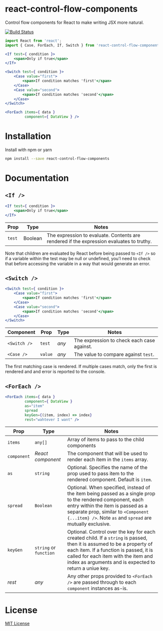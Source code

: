 # react-control-flow-components

Control flow components for React to make writing JSX more natural.

[![Build Status](https://travis-ci.org/samuelneff/react-control-flow.svg?branch=master)](https://travis-ci.org/samuelneff/react-control-flow)

```jsx
import React from 'react';
import { Case, ForEach, If, Switch } from 'react-control-flow-components';

<If test={ condition }>
    <span>Only if true</span>
</If>

<Switch test={ condition }>
    <Case value="first">
        <span>If condition matches 'first'</span>
    </Case>
    <Case value="second">
        <span>If condition matches 'second'</span>
    </Case>
</Switch>

<ForEach items={ data }
         component={ DataView } />
```

# Installation

Install with npm or yarn

```bash
npm install --save react-control-flow-components
```

# Documentation

## `<If />`

```jsx
<If test={ condition }>
    <span>Only if true</span>
</If>
```

Prop | Type | Notes
---- | ---- | -----
`test` | Boolean | The expression to evaluate. Contents are rendered if the expression evaluates to truthy.

Note that children are evaluated by React before being passed to `<If />` so if a variable within the test may be null or undefined, you'l need to check that before accessing the variable in a way that would generate an error.

## `<Switch />`


```jsx
<Switch test={ condition }>
    <Case value="first">
        <span>If condition matches 'first'</span>
    </Case>
    <Case value="second">
        <span>If condition matches 'second'</span>
    </Case>
</Switch>
```

Component | Prop | Type | Notes
--------- | ---- | ---- | -----
`<Switch />` | `test` | *any* | The expression to check each case against.
`<Case />` | `value` | *any* | The value to compare against `test`.

The first matching case is rendered. If multiple cases match, only the first is rendered and and error is reported to the console.

## `<ForEach />`

```jsx
<ForEach items={ data }
         component={ DataView }
         as="item"
         spread
         keyGen={(item, index) => index}
         rest="wahtever I want" />                  
```

Prop | Type | Notes
---- | ---- | -----
`items` | `any[]` | Array of items to pass to the child components
`component` | *React component* | The component that will be used to render each item in the `items` array.
`as` | `string` | Optional. Specifies the name of the prop used to pass item to the rendered component. Default is `item`.
`spread` | `Boolean` | Optional. When specified, instead of the item being passed as a single prop to the rendered component, each entry within the item is passed as a separate prop, similar to `<Component {...item} />`. Note `as` and `spread` are mutually exclusive.
`keyGen` | `string` or `function` | Optional. Control over the key for each created child. If a `string` is passed, then it is assumed to be a property of each item. If a function is passed, it is called for each item with the item and index as arguments and is expected to return a uniue key.
*rest* | *any* | Any other props provided to `<ForEach />` are passed through to each `component` instances as-is.


# License

[MIT License](./LICENSE)

